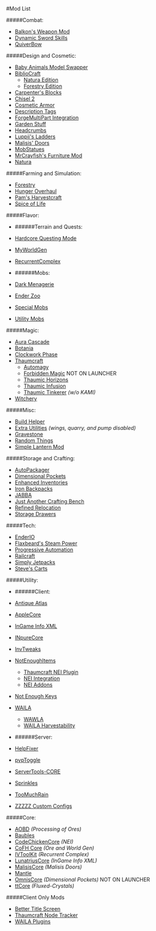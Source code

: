 #Mod List

#####Combat:
* [Balkon's Weapon Mod](http://www.curse.com/mc-mods/minecraft/balkons-weaponmod)
* [Dynamic Sword Skills](http://www.curse.com/mc-mods/minecraft/226360-dynamic-sword-skills)
* [QuiverBow](http://www.curse.com/mc-mods/minecraft/quiverbow)

#####Design and Cosmetic:
* [Baby Animals Model Swapper](http://www.curse.com/mc-mods/minecraft/227979-baby-animals-model-swapper)
* [BiblioCraft](http://www.curse.com/mc-mods/minecraft/228027-bibliocraft)
	* [Natura Edition](http://www.curse.com/mc-mods/minecraft/228364-bibliocraft-bibliowoods-natura-edition)
	* [Forestry Edition](http://www.curse.com/mc-mods/minecraft/228363-bibliocraft-bibliowoods-forestry-edition)
* [Carpenter's Blocks](http://www.curse.com/mc-mods/minecraft/228932-carpenters-blocks)
* [Chisel 2](http://www.curse.com/mc-mods/minecraft/225236-chisel-2)
* [Cosmetic Armor](http://www.curse.com/mc-mods/minecraft/225812-cosmetic-armor)
* [Description Tags](http://www.curse.com/mc-mods/minecraft/221990-description-tags)
* [ForgeMultiPart Integration](http://www.curse.com/mc-mods/minecraft/220567-forge-multipart-integration-fmpi)
* [Garden Stuff](http://www.curse.com/mc-mods/minecraft/225903-garden-stuff)
* [Headcrumbs](http://www.curse.com/mc-mods/minecraft/222838-headcrumbs)
* [Luppii's Ladders](http://www.curse.com/mc-mods/minecraft/luppiis-ladders)
* [Malisis' Doors](http://www.curse.com/mc-mods/minecraft/223891-malisis-doors)
* [MobStatues](http://www.curse.com/mc-mods/minecraft/227575-mob-statues)
* [MrCrayfish's Furniture Mod](http://www.curse.com/mc-mods/minecraft/mrcrayfish-furniture-mod)
* [Natura](http://www.curse.com/mc-mods/minecraft/natura)

#####Farming and Simulation:
* [Forestry](http://www.curse.com/mc-mods/minecraft/forestry)
* [Hunger Overhaul](http://www.curse.com/mc-mods/minecraft/224476-hunger-overhaul)
* [Pam's Harvestcraft](http://www.curse.com/mc-mods/minecraft/221857-pams-harvestcraft)
* [Spice of Life](http://www.curse.com/mc-mods/minecraft/220811-the-spice-of-life)
 
#####Flavor:

* ######Terrain and Quests:
 * [Hardcore Questing Mode](http://www.curse.com/mc-mods/minecraft/hardcore-questing-mode)
 * [MyWorldGen](http://www.curse.com/mc-mods/minecraft/myworldgen)
 * [RecurrentComplex](http://www.curse.com/mc-mods/minecraft/223150-recurrent-complex)

* ######Mobs:
 * [Dark Menagerie](http://www.curse.com/mc-mods/minecraft/224039-dark-menagerie)
 * [Ender Zoo](http://www.curse.com/mc-mods/minecraft/225247-ender-zoo)
 * [Special Mobs](http://www.curse.com/mc-mods/minecraft/special-mobs)
 * [Utility Mobs](http://www.curse.com/mc-mods/minecraft/utility-mobs)

#####Magic:
* [Aura Cascade](http://www.curse.com/mc-mods/minecraft/227099-aura-cascade)
* [Botania](http://www.curse.com/mc-mods/minecraft/225643-botania)
* [Clockwork Phase](http://www.curse.com/mc-mods/minecraft/227388-clockwork-phase)
* [Thaumcraft](http://www.curse.com/mc-mods/minecraft/223628-thaumcraft)
  * [Automagy](http://www.curse.com/mc-mods/minecraft/222153-automagy)
  * [Forbidden Magic](http://www.curse.com/mc-mods/minecraft/224237-forbidden-magic) NOT ON LAUNCHER
  * [Thaumic Horizons](http://www.curse.com/mc-mods/minecraft/227914-thaumic-horizons)
  * [Thaumic Infusion](http://www.curse.com/mc-mods/minecraft/220308-thaumic-infusion)
  * [Thaumic Tinkerer](http://www.curse.com/mc-mods/minecraft/thaumic-tinkerer) *(w/o KAMI)*
* [Witchery](http://www.curse.com/mc-mods/minecraft/witchery)
 
#####Misc:
* [Build Helper](http://www.curse.com/mc-mods/minecraft/226065-build-helper)
* [Extra Utilities](http://www.curse.com/mc-mods/minecraft/225561-extra-utilities) *(wings, quarry, and pump disabled)*
* [Gravestone](http://www.curse.com/mc-mods/minecraft/gravestone_mod)
* [Random Things](http://www.curse.com/mc-mods/minecraft/random-things)
* [Simple Lantern Mod](http://www.curse.com/mc-mods/minecraft/226560-universal-simple-lantern-mod-1-0)

#####Storage and Crafting:
* [AutoPackager](http://www.curse.com/mc-mods/minecraft/221457-autopackager)
* [Dimensional Pockets](http://www.curse.com/mc-mods/minecraft/226990-dimensional-pockets)
* [Enhanced Inventories](http://www.curse.com/mc-mods/minecraft/226210-enhanced-inventories)
* [Iron Backpacks](http://www.curse.com/mc-mods/minecraft/227049-iron-backpacks)
* [JABBA](http://www.curse.com/mc-mods/minecraft/jabba)
* [Just Another Crafting Bench](http://www.curse.com/mc-mods/minecraft/226612-just-another-crafting-bench)
* [Refined Relocation](http://www.curse.com/mc-mods/minecraft/refined-relocation)
* [Storage Drawers](http://www.curse.com/mc-mods/minecraft/223852-storage-drawers)

#####Tech:
* [EnderIO](http://www.curse.com/mc-mods/minecraft/ender-io)
* [Flaxbeard's Steam Power](http://www.curse.com/mc-mods/minecraft/224867-flaxbeards-steam-power)
* [Progressive Automation](http://www.curse.com/mc-mods/minecraft/220606-progressive-automation-early-miner)
* [Railcraft](http://www.curse.com/mc-mods/minecraft/railcraft)
* [Simply Jetpacks](http://www.curse.com/mc-mods/minecraft/simply-jetpacks)
* [Steve's Carts](http://www.curse.com/mc-mods/minecraft/228625-steves-carts-2)

#####Utility:

* ######Client: 
 * [Antique Atlas](http://www.curse.com/mc-mods/minecraft/227795-antique-atlas)
 * [AppleCore](http://www.curse.com/mc-mods/minecraft/224472-applecore)
 * [InGame Info XML](http://www.curse.com/mc-mods/minecraft/225604-ingame-info-xml)
 * [INpureCore](http://www.curse.com/mc-mods/minecraft/223792-inpurecore)
 * [InvTweaks](http://www.curse.com/mc-mods/minecraft/223094-inventory-tweaks)
 * [NotEnoughItems](http://www.curse.com/mc-mods/minecraft/222211-notenoughitems)
   * [Thaumcraft NEI Plugin](http://www.curse.com/mc-mods/minecraft/225095-thaumcraft-nei-plugin)
    * [NEI Integration](http://www.curse.com/mc-mods/minecraft/225251-nei-integration)
	* [NEI Addons](http://www.curse.com/mc-mods/minecraft/nei-addons)
 * [Not Enough Keys](http://www.curse.com/mc-mods/minecraft/224614-notenoughkeys)
 * [WAILA](http://www.curse.com/mc-mods/minecraft/waila)
   * [WAWLA](http://www.curse.com/mc-mods/minecraft/224712-wawla-what-are-we-looking-at)
    * [WAILA Harvestability](http://www.curse.com/mc-mods/minecraft/waila-harvestability)


* ######Server:
 * [HelpFixer](http://www.curse.com/mc-mods/minecraft/223797-helpfixer)
 * [pvpToggle](http://www.curse.com/mc-mods/minecraft/223394-pvptoggle)
 * [ServerTools-CORE](http://www.curse.com/mc-mods/minecraft/forgeservertools)
 * [Sprinkles](http://www.curse.com/mc-mods/minecraft/226309-sprinkles_for_vanilla)
 * [TooMuchRain](http://www.curse.com/mc-mods/minecraft/221982-toomuchrain)
 * [ZZZZZ Custom Configs](http://www.curse.com/mc-mods/minecraft/221889-zzzzz-custom-configs)

#####Core:
* [AOBD](http://www.curse.com/mc-mods/minecraft/221863-another-one-bites-the-dust) *(Processing of Ores)*
* [Baubles](http://www.curse.com/mc-mods/minecraft/227083-baubles)
* [CodeChickenCore](http://www.curse.com/mc-mods/minecraft/222213-codechickencore) *(NEI)*
* [CoFH Core](http://www.curse.com/mc-mods/minecraft/cofhcore) *(Ore and World Gen)*
* [IVToolKit](http://www.curse.com/mc-mods/minecraft/224535-ivtoolkit) *(Recurrent Complex)*
* [LunatriusCore](http://www.curse.com/mc-mods/minecraft/225605-lunatriuscore) *(InGame Info XML)*
* [MalisisCore](http://www.curse.com/mc-mods/minecraft/223896-malisiscore) *(Malisis Doors)*
* [Mantle](http://www.curse.com/mc-mods/minecraft/mantle)
* [OmnisCore](http://www.curse.com/mc-mods/minecraft/226990-dimensional-pockets) *(Dimensional Pockets)* NOT ON LAUNCHER
* [ttCore](http://www.curse.com/mc-mods/minecraft/226082-ttcore) *(Fluxed-Crystals)*

#####Client Only Mods
 * [Better Title Screen](http://www.curse.com/mc-mods/minecraft/224223-better-title-screen)
 * [Thaumcraft Node Tracker](http://www.curse.com/mc-mods/minecraft/227328-thaumcraft-node-tracker)
 * [WAILA Plugins](http://www.curse.com/mc-mods/minecraft/226119-waila-plugins)
